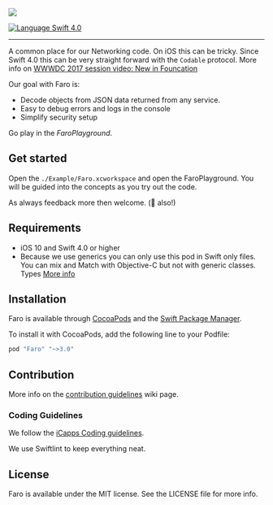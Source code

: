 ![](./Images/FaroShield.jpg)

[![Language Swift 4.0](https://img.shields.io/badge/Language-Swift%204.0-orange.svg?style=flat)](https://swift.org)

---

A common place for our Networking code. On iOS this can be tricky. Since Swift 4.0 this can be very straight forward with the `Codable` protocol. More info on [WWWDC 2017 session video: New in Founcation](https://developer.apple.com/videos/play/wwdc2017/212/)

Our goal with Faro is:

* Decode objects from JSON data returned from any service.
* Easy to debug errors and logs in the console
* Simplify security setup

Go play in the *FaroPlayground*.

## Get started

Open the `./Example/Faro.xcworkspace` and open the FaroPlayground. You will be guided into the concepts as you try out the code.

As always feedback more then welcome. (🍻 also!)

## Requirements

- iOS 10 and Swift 4.0 or higher
- Because we use generics you can only use this pod in Swift only files. You can mix and Match with Objective-C but not with generic classes.  Types [More info](https://developer.apple.com/library/ios/documentation/Swift/Conceptual/BuildingCocoaApps/InteractingWithObjective-CAPIs.html#//apple_ref/doc/uid/TP40014216-CH4-ID53)

## Installation

Faro is available through [CocoaPods](http://cocoapods.org) and the [Swift Package Manager](https://swift.org/package-manager/).

To install it with CocoaPods, add the following line to your Podfile:

```ruby
pod "Faro" "~>3.0"
```

## Contribution

More info on the [contribution guidelines](https://github.com/icapps/ios-faro/wiki/Contribution) wiki page.

### Coding Guidelines

We follow the [iCapps Coding guidelines](https://github.com/icapps/coding-guidelines/tree/master/iOS/Swift).

We use Swiftlint to keep everything neat.

## License

Faro is available under the MIT license. See the LICENSE file for more info.
